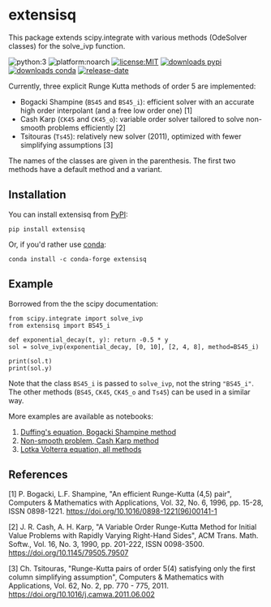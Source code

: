 # extensisq
This package extends scipy.integrate with various methods (OdeSolver classes) for the solve_ivp function.

![python:3](https://img.shields.io/pypi/pyversions/extensisq)
![platform:noarch](https://img.shields.io/conda/pn/conda-forge/extensisq)
[![license:MIT](https://img.shields.io/github/license/WRKampi/extensisq)](https://github.com/WRKampi/extensisq/blob/main/LICENSE)
[![downloads pypi](https://img.shields.io/pypi/dm/extensisq?label=PyPI%20downloads)](https://pypistats.org/packages/extensisq)
[![downloads conda](https://img.shields.io/conda/dn/conda-forge/extensisq?label=conda%20downloads)](https://anaconda.org/conda-forge/extensisq)
[![release-date](https://img.shields.io/github/release-date/WRKampi/extensisq)](https://github.com/WRKampi/extensisq/releases)


Currently, three explicit Runge Kutta methods of order 5 are implemented:
* Bogacki Shampine (`BS45` and `BS45_i`): efficient solver with an accurate high order interpolant (and a free low order one) [1]
* Cash Karp (`CK45` and `CK45_o`): variable order solver tailored to solve non-smooth problems efficiently [2]
* Tsitouras (`Ts45`): relatively new solver (2011), optimized with fewer simplifying assumptions [3]

The names of the classes are given in the parenthesis. The first two methods have a default method and a variant.

## Installation

You can install extensisq from [PyPI](https://pypi.org/project/extensisq/):

    pip install extensisq

Or, if you'd rather use [conda](https://anaconda.org/conda-forge/extensisq):

    conda install -c conda-forge extensisq

## Example
Borrowed from the the scipy documentation:

    from scipy.integrate import solve_ivp
    from extensisq import BS45_i
    
    def exponential_decay(t, y): return -0.5 * y
    sol = solve_ivp(exponential_decay, [0, 10], [2, 4, 8], method=BS45_i)
    
    print(sol.t)
    print(sol.y)

Note that the class `BS45_i` is passed to `solve_ivp`, not the string `"BS45_i"`. The other methods (`BS45`, `CK45`, `CK45_o` and `Ts45`) can be used in a similar way.

More examples are available as notebooks:
1. [Duffing's equation, Bogacki Shampine method](https://github.com/WRKampi/extensisq/blob/main/docs/Bogacki_Shampine.ipynb)
2. [Non-smooth problem, Cash Karp method](https://github.com/WRKampi/extensisq/blob/main/docs/Cash_Karp.ipynb)
3. [Lotka Volterra equation, all methods](https://github.com/WRKampi/extensisq/blob/main/docs/all_methods.ipynb)

## References
[1] P. Bogacki, L.F. Shampine, "An efficient Runge-Kutta (4,5) pair", Computers & Mathematics with Applications, Vol. 32, No. 6, 1996, pp. 15-28, ISSN 0898-1221. https://doi.org/10.1016/0898-1221(96)00141-1

[2] J. R. Cash, A. H. Karp, "A Variable Order Runge-Kutta Method for Initial Value Problems with Rapidly Varying Right-Hand Sides", ACM Trans. Math. Softw., Vol. 16, No. 3, 1990, pp. 201-222, ISSN 0098-3500. https://doi.org/10.1145/79505.79507

[3] Ch. Tsitouras, "Runge-Kutta pairs of order 5(4) satisfying only the first column simplifying assumption", Computers & Mathematics with Applications, Vol. 62, No. 2, pp. 770 - 775, 2011. https://doi.org/10.1016/j.camwa.2011.06.002
